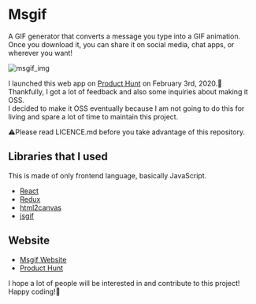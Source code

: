 # Msgif
A GIF generator that converts a message you type into a GIF animation.<br>
Once you download it, you can share it on social media, chat apps, or wherever you want! <br>
 
![msgif_img](https://msgif.net/static/media/messagif1.116aaf4a.gif "sample image") 
 
I launched this web app on [Product Hunt](https://www.producthunt.com/posts/msgif) on February 3rd, 2020.🎉<br>
Thankfully, I got a lot of feedback and also some inquiries about making it OSS.<br>
I decided to make it OSS eventually because I am not going to do this for living and spare a lot of time to maintain this project. <br>

⚠️Please read LICENCE.md before you take advantage of this repository. 

## Libraries that I used
 This is made of only frontend language, basically JavaScript. 

- [React](https://reactjs.org/)
- [Redux](https://redux.js.org/)
- [html2canvas](https://html2canvas.hertzen.com/)
- [jsgif](https://github.com/antimatter15/jsgif)
  
## Website 
- [Msgif Website](https://msgif.net/)
- [Product Hunt](https://www.producthunt.com/posts/msgif) 

I hope a lot of people will be interested in and contribute to this project!<br>
Happy coding!🤞
